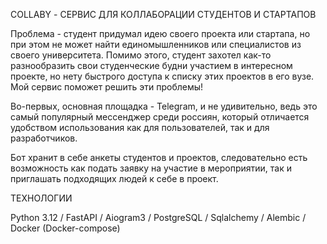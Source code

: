 COLLABY - СЕРВИС ДЛЯ КОЛЛАБОРАЦИИ СТУДЕНТОВ И СТАРТАПОВ

Проблема - студент придумал идею своего проекта или стартапа,
но при этом не может найти единомышленников или специалистов из своего университета. 
Помимо этого, студент захотел как-то разнообразить свои студенческие будни участием в интересном проекте, 
но нету быстрого доступа к списку этих проектов в его вузе. Мой сервис поможет решить эти проблемы! 

Во-первых, основная площадка - Telegram, и не удивительно, ведь это самый популярный мессенджер среди россиян, 
который отличается удобством использования как для пользователей, так и для разработчиков. 

Бот хранит в себе анкеты студентов и проектов, следовательно есть возможность как подать заявку на участие в мероприятии, 
так и приглашать подходящих людей к себе в проект.


TEХНОЛОГИИ

Python 3.12 /
FastAPI / 
Aiogram3 /
PostgreSQL /
Sqlalchemy /
Alembic /
Docker (Docker-compose)




